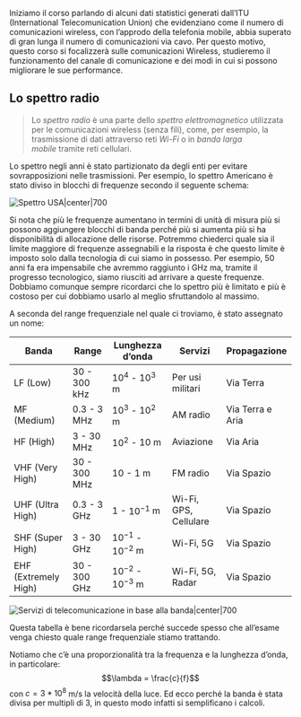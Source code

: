 Iniziamo il corso parlando di alcuni dati statistici generati dall’ITU (International Telecomunication Union) che evidenziano come il numero di comunicazioni wireless, con l’approdo della telefonia mobile, abbia superato di gran lunga il numero di comunicazioni via cavo. 
Per questo motivo, questo corso si focalizzerà sulle comunicazioni Wireless, studieremo il funzionamento del canale di comunicazione e dei modi in cui si possono migliorare le sue performance.

## Lo spettro radio

> Lo *spettro radio* è una parte dello *spettro elettromagnetico* utilizzata per le comunicazioni wireless (senza fili), come, per esempio, la trasmissione di dati attraverso reti *Wi-Fi* o in *banda larga mobile* tramite reti cellulari.

Lo spettro negli anni è stato partizionato da degli enti per evitare sovrapposizioni nelle trasmissioni. Per esempio, lo spettro Americano è stato diviso in blocchi di frequenze secondo il seguente schema: 

![Spettro USA|center|700](https://www.beautifulpublicdata.com/content/images/size/w1600/2023/02/january_2016_spectrum_wall_chart_0.jpg)

Si nota che più le frequenze aumentano in termini di unità di misura più si possono aggiungere blocchi di banda perché più si aumenta più si ha disponibilità di allocazione delle risorse.
Potremmo chiederci quale sia il limite maggiore di frequenze assegnabili e la risposta è che questo limite è imposto solo dalla tecnologia di cui siamo in possesso. 
Per esempio, 50 anni fa era impensabile che avremmo raggiunto i GHz ma, tramite il progresso tecnologico, siamo riusciti ad arrivare a queste frequenze. 
Dobbiamo comunque sempre ricordarci che lo spettro più è limitato e più è costoso per cui dobbiamo usarlo al meglio sfruttandolo al massimo.

A seconda del range frequenziale nel quale ci troviamo, è stato assegnato un nome:

| Banda | Range        | Lunghezza d’onda        | Servizi               | Propagazione     |
| ----- | ------------ | ----------------------- | --------------------- | ---------------- |
| LF (Low)    | 30 - 300 kHz | $10^4$ - $10^3$ m       | Per usi militari      | Via Terra        |
| MF (Medium)   | 0.3 - 3 MHz  | $10^3$ - $10^2$ m       | AM radio              | Via Terra e Aria |
| HF (High)   | 3 - 30 MHz   | $10^2$ - 10 m           | Aviazione             | Via Aria         |
| VHF (Very High)  | 30 - 300 MHz | $10$ - $1$ m            | FM radio              | Via Spazio       |
| UHF (Ultra High)  | 0.3 - 3 GHz  | $1$ - $10^{-1}$ m       | Wi-Fi, GPS, Cellulare | Via Spazio       |
| SHF (Super High)  | 3 - 30 GHz   | $10^{-1}$ - $10^{-2}$ m | Wi-Fi, 5G             | Via Spazio       |
| EHF (Extremely High)  | 30 - 300 GHz | $10^{-2}$ - $10^{-3}$ m | Wi-Fi, 5G, Radar      | Via Spazio       |

![Servizi di telecomunicazione in base alla banda|center|700](https://digitalregulation.org/wp-content/uploads/word-image-141.png)

Questa tabella è bene ricordarsela perché succede spesso che all’esame venga chiesto quale range frequenziale stiamo trattando.

Notiamo che c’è una proporzionalità tra la frequenza e la lunghezza d’onda, in particolare: $$\lambda = \frac{c}{f}$$con $c = 3 * 10^8$ m/s la velocità della luce. Ed ecco perché la banda è stata divisa per multipli di 3, in questo modo infatti si semplificano i calcoli. 
